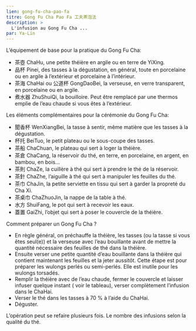 ```yaml
---
lien: gong-fu-cha-pao-fa
titre: Gong Fu Cha Pao Fa 工夫茶泡法
description: >
  L'infusion au Gong Fu Cha ...
par: Ya-Lin
---
```


L’équipement de base pour la pratique du Gong Fu Cha:
- 茶壺 ChaHu, une petite théière en argile ou en terre de YiXing.
- 品杯 Pinei, des tasses à la dégustation, en général, toute en porcelaine ou en argile à l’extérieur et porcelaine à l’intérieur. 
- 茶海 ChaHai ou 公道杯 GongDaoBei, la verseuse, en verre transparent, en porcelaine ou en argile.
- 煮水器 ZhuShuiQi, la bouilloire. Peut être remplacé  par une thermos emplie de l’eau chaude si vous êtes à l’extérieur.

Les éléments complémentaires pour la cérémonie du Gong Fu Cha:
- 聞香杯 WenXiangBei, la tasse à sentir, même matière que les tasses à la dégustation. 
- 杯托 BeiTuo, le petit plateau ou le sous-coupe des tasses.
- 茶船 ChaChuan, le plateau qui sert à loger la théière.
- 茶倉 ChaCang, la réservoir du thé, en terre, en porcelaine, en argent, en bambou, en bois...
- 茶則 ChaZe, la cuillère à thé qui sert à prendre le thé de la réservoir.
- 茶針 ChaZhe, l’aiguille à thé qui sert à manipuler les feuilles du thé.
- 茶巾 ChaJin, la petite serviette en tissu qui sert à garder la propreté du Cha Xi.
- 茶桌巾 ChaZhuoJin, la nappe de la table à thé.
- 水方 ShuiFang, le pot qui sert à recevoir les eaux.
- 蓋置 GaiZhi, l’objet qui sert à poser le couvercle de la théière.

Comment préparer un Gong Fu Cha ?

- En règle général, on préchauffe la théière, les tasses (ou la tasse si vous êtes seul(e)) et la verseuse avec l’eau bouillante avant de mettre la quantité nécessaire des feuilles de thé dans la théière. 
- Ensuite verser une petite quantité d’eau bouillante dans la théière qui contient maintenant les feuilles et la jeter aussitôt. Cette étape est pour préparer les wulongs perlés ou semi-perlés. Elle est inutile pour les wulongs torsadés. 
- Remplir la théière avec de l’eau chaude, fermer le couvercle et laisser infuser quelque instant ( voir le tableau), verser complètement l’infusion dans le ChaHai.
- Verser le thé dans les tasses à 70 % à l’aide du ChaHai. 
- Déguster.

L’opération peut se refaire plusieurs fois. Le nombre des infusions selon la qualité du thé.
